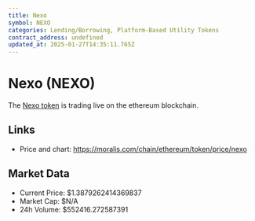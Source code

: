 ```yaml
---
title: Nexo
symbol: NEXO
categories: Lending/Borrowing, Platform-Based Utility Tokens
contract_address: undefined
updated_at: 2025-01-27T14:35:11.765Z
---
```


# Nexo (NEXO)
The [Nexo token](https://moralis.com/chain/ethereum/token/price/nexo) is trading live on the ethereum blockchain.

## Links
- Price and chart: https://moralis.com/chain/ethereum/token/price/nexo

## Market Data
- Current Price: $1.3879262414369837
- Market Cap: $N/A
- 24h Volume: $552416.272587391
